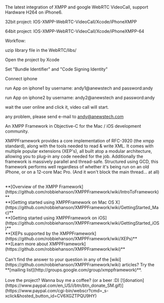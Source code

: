 The latest integration of XMPP and google WebRTC VideoCall, support Hardware H264 on iPhone6.

32bit project: IOS-XMPP-WebRTC-VideoCall/Xcode/iPhoneXMPP

64bit project: IOS-XMPP-WebRTC-VideoCall/Xcode/iPhoneXMPP-64

Workflow:

uzip library file in the WebRTC/libs/

Open the project by Xcode

Set "Bundle Identifier" and "Code Signing Identity"

Connect iphone

run App on iphone1 by username: andy1@anewstech and password:andy

run App on iphone2 by username: andy2@anewstech and password:andy

wait the user online and click it, video call will start.

any problem, please send e-mail to andy@anewstech.com


An XMPP Framework in Objective-C for the Mac / iOS development community.

XMPPFramework provides a core implementation of RFC-3920 (the xmpp standard), along with the tools needed to read & write XML. It comes with multiple popular extensions (XEP's), all built atop a modular architecture, allowing you to plug-in any code needed for the job. Additionally the framework is massively parallel and thread-safe. Structured using GCD, this framework performs well regardless of whether it's being run on an old iPhone, or on a 12-core Mac Pro. (And it won't block the main thread... at all)

<br/>
**[Overview of the XMPP Framework](https://github.com/robbiehanson/XMPPFramework/wiki/IntroToFramework)**<br/>
**[Getting started using XMPPFramework on Mac OS X](https://github.com/robbiehanson/XMPPFramework/wiki/GettingStarted_Mac)**<br/>
**[Getting started using XMPPFramework on iOS](https://github.com/robbiehanson/XMPPFramework/wiki/GettingStarted_iOS)**<br/>
**[XEPs supported by the XMPPFramework](https://github.com/robbiehanson/XMPPFramework/wiki/XEPs)**<br/>
**[Learn more about XMPPFramework](https://github.com/robbiehanson/XMPPFramework/wiki)**<br/>

<br/>
Can't find the answer to your question in any of the [wiki](https://github.com/robbiehanson/XMPPFramework/wiki) articles? Try the **[mailing list](http://groups.google.com/group/xmppframework)**.
<br/>
<br/>
Love the project? Wanna buy me a coffee? (or a beer :D) [![donation](https://www.paypal.com/en_US/i/btn/btn_donate_SM.gif)](https://www.paypal.com/cgi-bin/webscr?cmd=_s-xclick&hosted_button_id=CV6XGZTPQU9HY)


